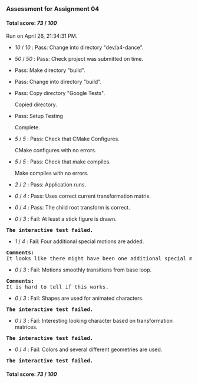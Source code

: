 ### Assessment for Assignment 04

#### Total score: _73_ / _100_

Run on April 26, 21:34:31 PM.

+  _10_ / _10_ : Pass: Change into directory "dev/a4-dance".

+  _50_ / _50_ : Pass: Check project was submitted on time.



+ Pass: Make directory "build".

+ Pass: Change into directory "build".

+ Pass: Copy directory "Google Tests".

    Copied directory.



+ Pass: Setup Testing

    Complete.



+  _5_ / _5_ : Pass: Check that CMake Configures.

    CMake configures with no errors.



+  _5_ / _5_ : Pass: Check that make compiles.

    Make compiles with no errors.



+  _2_ / _2_ : Pass: Application runs.



+  _0_ / _4_ : Pass: Uses correct current transformation matrix.

    

+  _0_ / _4_ : Pass: The child root transform is correct.

    

+  _0_ / _3_ : Fail: At least a stick figure is drawn.
<pre>
<b>The interactive test failed.</b></pre>



+  _1_ / _4_ : Fail: Four additional special motions are added.
<pre>
<b>Comments: 
</b>It looks like there might have been one additional special motion added.</b></pre>



+  _0_ / _3_ : Fail: Motions smoothly transitions from base loop.
<pre>
<b>Comments: 
</b>It is hard to tell if this works.</b></pre>



+  _0_ / _3_ : Fail: Shapes are used for animated characters.
<pre>
<b>The interactive test failed.</b></pre>



+  _0_ / _3_ : Fail: Interesting looking character based on transformation matrices.
<pre>
<b>The interactive test failed.</b></pre>



+  _0_ / _4_ : Fail: Colors and several different geometries are used.
<pre>
<b>The interactive test failed.</b></pre>



#### Total score: _73_ / _100_

